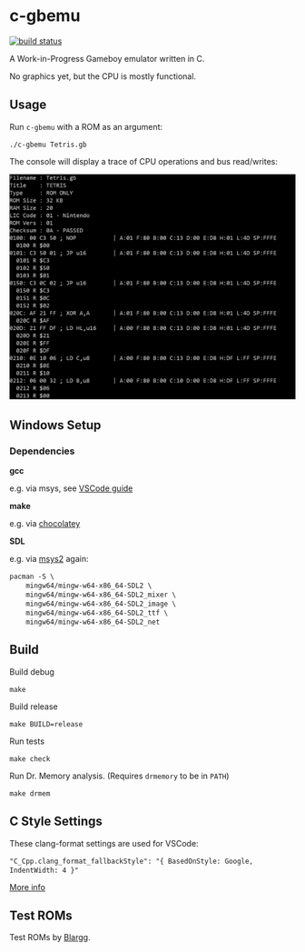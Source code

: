 # c-gbemu

[![build status](https://github.com/krscott/c-gbemu/actions/workflows/c.yml/badge.svg)](https://github.com/krscott/c-gbemu/actions)

A Work-in-Progress Gameboy emulator written in C.

No graphics yet, but the CPU is mostly functional.

## Usage

Run `c-gbemu` with a ROM as an argument:
```
./c-gbemu Tetris.gb
```

The console will display a trace of CPU operations and bus read/writes:

![CPU Trace Example](docs/trace.png "CPU Trace Example")


## Windows Setup

### Dependencies

**gcc**

e.g. via msys, see [VSCode guide](https://code.visualstudio.com/docs/cpp/config-mingw)

**make**

e.g. via [chocolatey](https://community.chocolatey.org/packages/make)

**SDL**

e.g. via [msys2](https://www.msys2.org/) again:
```
pacman -S \
    mingw64/mingw-w64-x86_64-SDL2 \
    mingw64/mingw-w64-x86_64-SDL2_mixer \
    mingw64/mingw-w64-x86_64-SDL2_image \
    mingw64/mingw-w64-x86_64-SDL2_ttf \
    mingw64/mingw-w64-x86_64-SDL2_net
```

## Build

Build debug
```
make
```

Build release
```
make BUILD=release
```

Run tests
```
make check
```

Run Dr. Memory analysis. (Requires `drmemory` to be in `PATH`)
```
make drmem
```

## C Style Settings

These clang-format settings are used for VSCode:
```
"C_Cpp.clang_format_fallbackStyle": "{ BasedOnStyle: Google, IndentWidth: 4 }"
```
[More info](https://clang.llvm.org/docs/ClangFormatStyleOptions.html)

## Test ROMs

Test ROMs by [Blargg](https://web.archive.org/web/20160830121433/http://blargg.8bitalley.com/parodius/gb-tests/).
